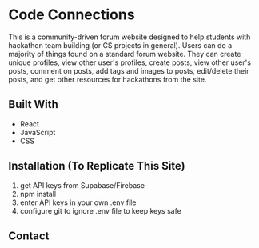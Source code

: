 # Code Connections
This is a community-driven forum website designed to help students with hackathon team building (or CS projects in general). 
Users can do a majority of things found on a standard forum website.
They can create unique profiles, view other user's profiles, create posts, view other user's posts, comment on posts, add tags and images to posts, edit/delete their posts, and get other resources for hackathons from the site.

## Built With 
<ul>
  <li>React</li>
  <li>JavaScript</li>
  <li>CSS</li>
</ul>

## Installation (To Replicate This Site)
1. get API keys from Supabase/Firebase
2. npm install
3. enter API keys in your own .env file
4. configure git to ignore .env file to keep keys safe

## Contact
